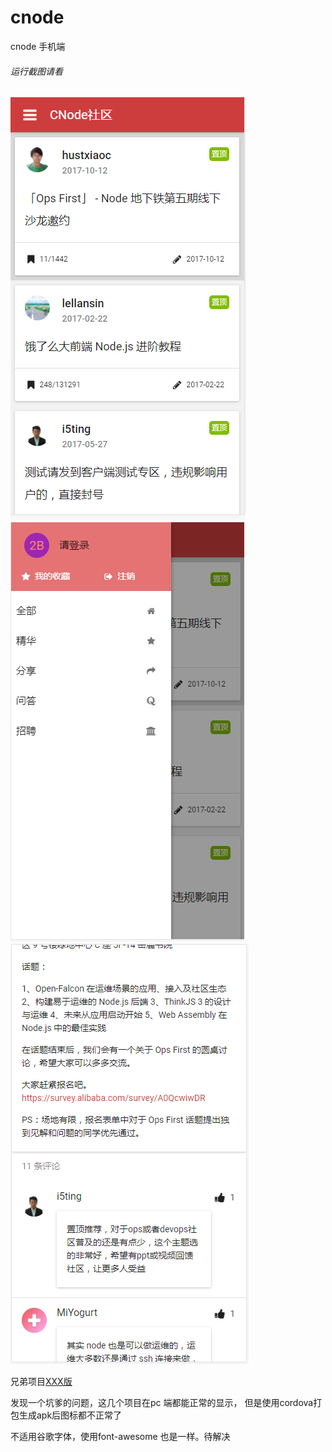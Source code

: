 # cnode

cnode 手机端

###### 运行截图请看

![1](https://github.com/1008611/vue-cnode/blob/master/img/1.png)
![2](https://github.com/1008611/vue-cnode/blob/master/img/2.png)
![3](https://github.com/1008611/vue-cnode/blob/master/img/3.png)

兄弟项目[XXX版](https://github.com/1008611/vue-zhihu)

发现一个坑爹的问题，这几个项目在pc 端都能正常的显示，
但是使用cordova打包生成apk后图标都不正常了

不适用谷歌字体，使用font-awesome 也是一样。待解决

